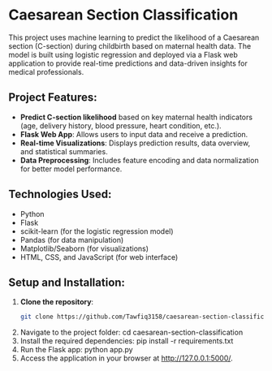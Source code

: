 # Caesarean Section Classification

This project uses machine learning to predict the likelihood of a Caesarean section (C-section) during childbirth based on maternal health data. The model is built using logistic regression and deployed via a Flask web application to provide real-time predictions and data-driven insights for medical professionals.

## Project Features:
- **Predict C-section likelihood** based on key maternal health indicators (age, delivery history, blood pressure, heart condition, etc.).
- **Flask Web App**: Allows users to input data and receive a prediction.
- **Real-time Visualizations**: Displays prediction results, data overview, and statistical summaries.
- **Data Preprocessing**: Includes feature encoding and data normalization for better model performance.

## Technologies Used:
- Python
- Flask
- scikit-learn (for the logistic regression model)
- Pandas (for data manipulation)
- Matplotlib/Seaborn (for visualizations)
- HTML, CSS, and JavaScript (for web interface)

## Setup and Installation:

1. **Clone the repository**:
   ```bash
   git clone https://github.com/Tawfiq3158/caesarean-section-classification.git
2. Navigate to the project folder:
   cd caesarean-section-classification
3. Install the required dependencies:
   pip install -r requirements.txt
4. Run the Flask app:
   python app.py
5. Access the application in your browser at http://127.0.0.1:5000/.
